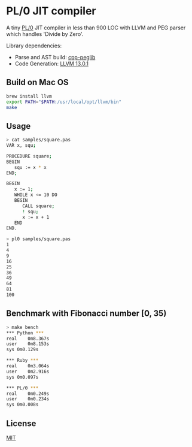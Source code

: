 PL/0 JIT compiler
=================

A tiny [PL/0](https://en.wikipedia.org/wiki/PL/0) JIT compiler in less than 900 LOC with LLVM and PEG parser which handles 'Divide by Zero'.

Library dependencies:

  * Parse and AST build: [cpp-peglib](https://github.com/yhirose/cpp-peglib)
  * Code Generation: [LLVM 13.0.1](http://releases.llvm.org/13.0.1/docs/index.html)

Build on Mac OS
---------------

```sh
brew install llvm
export PATH="$PATH:/usr/local/opt/llvm/bin"
make
```

Usage
-----

```sh
> cat samples/square.pas
VAR x, squ;

PROCEDURE square;
BEGIN
   squ := x * x
END;

BEGIN
   x := 1;
   WHILE x <= 10 DO
   BEGIN
      CALL square;
      ! squ;
      x := x + 1
   END
END.

> pl0 samples/square.pas
1
4
9
16
25
36
49
64
81
100
```

Benchmark with Fibonacci number [0, 35)
---------------------------------------

```sh
> make bench
*** Python ***
real	0m8.367s
user	0m8.153s
sys	0m0.129s

*** Ruby ***
real	0m3.064s
user	0m2.916s
sys	0m0.097s

*** PL/0 ***
real	0m0.249s
user	0m0.234s
sys	0m0.008s
```

License
-------

[MIT](https://github.com/yhirose/pl0-jit-compiler/blob/master/LICENSE)
